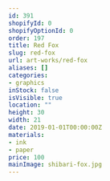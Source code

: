 ```yaml
---
id: 391
shopifyId: 0
shopifyOptionId: 0
order: 197
title: Red Fox
slug: red-fox
url: art-works/red-fox
aliases: []
categories:
- graphics
inStock: false
isVisible: true
location: ""
height: 30
width: 21
date: 2019-01-01T00:00:00Z
materials:
- ink
- paper
price: 100
mainImage: shibari-fox.jpg
---
```


